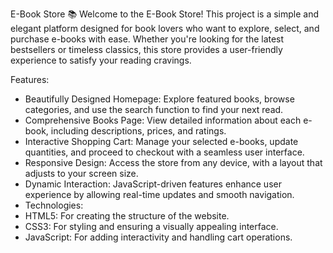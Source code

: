 E-Book Store 📚
Welcome to the E-Book Store!
This project is a simple and elegant platform designed for book lovers who want to explore, select, and purchase e-books with ease. Whether you're looking for the latest bestsellers or timeless classics, this store provides a user-friendly experience to satisfy your reading cravings.

Features:

- Beautifully Designed Homepage: Explore featured books, browse categories, and use the search function to find your next read.
- Comprehensive Books Page: View detailed information about each e-book, including descriptions, prices, and ratings.
- Interactive Shopping Cart: Manage your selected e-books, update quantities, and proceed to checkout with a seamless user interface.
- Responsive Design: Access the store from any device, with a layout that adjusts to your screen size.
- Dynamic Interaction: JavaScript-driven features enhance user experience by allowing real-time updates and smooth navigation.
- Technologies:
- HTML5: For creating the structure of the website.
- CSS3: For styling and ensuring a visually appealing interface.
- JavaScript: For adding interactivity and handling cart operations.
